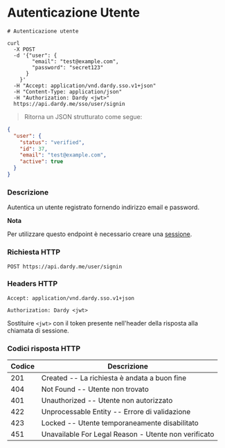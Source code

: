 # Autenticazione Utente

```shell
# Autenticazione utente

curl
  -X POST
  -d '{"user": {
        "email": "test@example.com",
        "password": "secret123"
      }
    }'
  -H "Accept: application/vnd.dardy.sso.v1+json"
  -H "Content-Type: application/json"
  -H "Authorization: Dardy <jwt>"
  https://api.dardy.me/sso/user/signin
```

> Ritorna un JSON strutturato come segue:

```json
{
  "user": {
    "status": "verified",
    "id": 37,
    "email": "test@example.com",
    "active": true
  }
}
```

### Descrizione

Autentica un utente registrato fornendo indirizzo email e password.

**Nota**

Per utilizzare questo endpoint è necessario creare una [sessione](#sessione).

### Richiesta HTTP

`POST https://api.dardy.me/user/signin`

### Headers HTTP

`Accept: application/vnd.dardy.sso.v1+json`

`Authorization: Dardy <jwt>`

<aside class="warning">
  Sostituire <code>&lt;jwt&gt;</code> con il token presente nell'header della risposta alla chiamata di sessione.
</aside>

### Codici risposta HTTP

Codice | Descrizione
-------| -------
201 | Created -- La richiesta è andata a buon fine
404 | Not Found -- Utente non trovato
401 | Unauthorized -- Utente non autorizzato
422 | Unprocessable Entity -- Errore di validazione
423 | Locked -- Utente temporaneamente disabilitato
451 | Unavailable For Legal Reason - Utente non verificato
